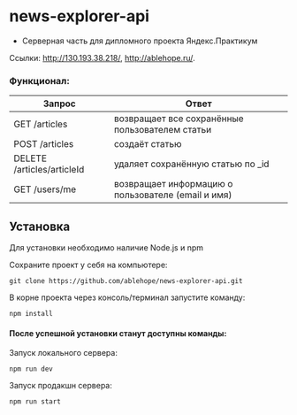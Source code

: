 # news-explorer-api

- Серверная часть для дипломного проекта Яндекс.Практикум

Ссылки: http://130.193.38.218/, http://ablehope.ru/.

### Функционал:
| Запрос                                            | Ответ                                                               |
|---------------------------------------------------|---------------------------------------------------------------------|
| GET /articles                                     | возвращает все сохранённые пользователем статьи                     |
| POST /articles                                    | создаёт статью                                                      |
| DELETE /articles/articleId                        | удаляет сохранённую статью  по _id                                  |
| GET /users/me                                     | возвращает информацию о пользователе (email и имя)                  |

## Установка

Для установки необходимо наличие Node.js и npm

Сохраните проект у себя на компьютере:  
```
git clone https://github.com/ablehope/news-explorer-api.git
```

В корне проекта через консоль/терминал запустите команду:  
```
npm install
```
#### После успешной установки станут доступны команды:  
Запуск локального сервера:  
```
npm run dev
```  
Запуск продакшн сервера:  
```
npm run start
```

